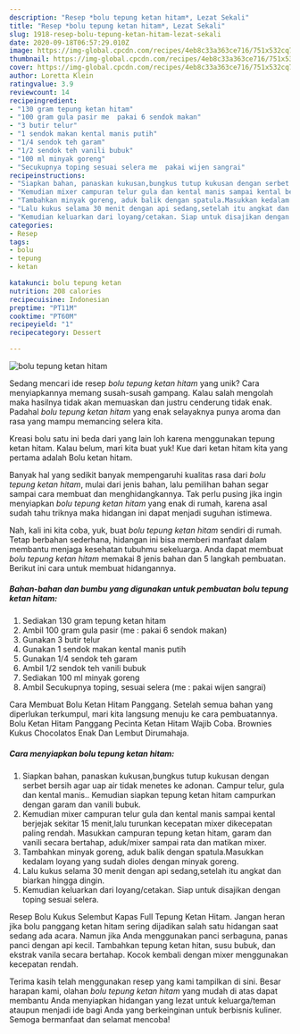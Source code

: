 ```yaml
---
description: "Resep *bolu tepung ketan hitam*, Lezat Sekali"
title: "Resep *bolu tepung ketan hitam*, Lezat Sekali"
slug: 1918-resep-bolu-tepung-ketan-hitam-lezat-sekali
date: 2020-09-18T06:57:29.010Z
image: https://img-global.cpcdn.com/recipes/4eb8c33a363ce716/751x532cq70/bolu-tepung-ketan-hitam-foto-resep-utama.jpg
thumbnail: https://img-global.cpcdn.com/recipes/4eb8c33a363ce716/751x532cq70/bolu-tepung-ketan-hitam-foto-resep-utama.jpg
cover: https://img-global.cpcdn.com/recipes/4eb8c33a363ce716/751x532cq70/bolu-tepung-ketan-hitam-foto-resep-utama.jpg
author: Loretta Klein
ratingvalue: 3.9
reviewcount: 14
recipeingredient:
- "130 gram tepung ketan hitam"
- "100 gram gula pasir me  pakai 6 sendok makan"
- "3 butir telur"
- "1 sendok makan kental manis putih"
- "1/4 sendok teh garam"
- "1/2 sendok teh vanili bubuk"
- "100 ml minyak goreng"
- "Secukupnya toping sesuai selera me  pakai wijen sangrai"
recipeinstructions:
- "Siapkan bahan, panaskan kukusan,bungkus tutup kukusan dengan serbet bersih agar uap air tidak menetes ke adonan. Campur telur, gula dan kental manis.. Kemudian siapkan tepung ketan hitam campurkan dengan garam dan vanili bubuk."
- "Kemudian mixer campuran telur gula dan kental manis sampai kental berjejak sekitar 15 menit,lalu turunkan kecepatan mixer dikecepatan paling rendah. Masukkan campuran tepung ketan hitam, garam dan vanili secara bertahap, aduk/mixer sampai rata dan matikan mixer."
- "Tambahkan minyak goreng, aduk balik dengan spatula.Masukkan kedalam loyang yang sudah dioles dengan minyak goreng."
- "Lalu kukus selama 30 menit dengan api sedang,setelah itu angkat dan biarkan hingga dingin."
- "Kemudian keluarkan dari loyang/cetakan. Siap untuk disajikan dengan toping sesuai selera."
categories:
- Resep
tags:
- bolu
- tepung
- ketan

katakunci: bolu tepung ketan 
nutrition: 208 calories
recipecuisine: Indonesian
preptime: "PT11M"
cooktime: "PT60M"
recipeyield: "1"
recipecategory: Dessert

---
```



![*bolu tepung ketan hitam*](https://img-global.cpcdn.com/recipes/4eb8c33a363ce716/751x532cq70/bolu-tepung-ketan-hitam-foto-resep-utama.jpg)

Sedang mencari ide resep *bolu tepung ketan hitam* yang unik? Cara menyiapkannya memang susah-susah gampang. Kalau salah mengolah maka hasilnya tidak akan memuaskan dan justru cenderung tidak enak. Padahal *bolu tepung ketan hitam* yang enak selayaknya punya aroma dan rasa yang mampu memancing selera kita.

Kreasi bolu satu ini beda dari yang lain loh karena menggunakan tepung ketan hitam. Kalau belum, mari kita buat yuk! Kue dari ketan hitam kita yang pertama adalah Bolu ketan hitam.

Banyak hal yang sedikit banyak mempengaruhi kualitas rasa dari *bolu tepung ketan hitam*, mulai dari jenis bahan, lalu pemilihan bahan segar sampai cara membuat dan menghidangkannya. Tak perlu pusing jika ingin menyiapkan *bolu tepung ketan hitam* yang enak di rumah, karena asal sudah tahu triknya maka hidangan ini dapat menjadi suguhan istimewa.


Nah, kali ini kita coba, yuk, buat *bolu tepung ketan hitam* sendiri di rumah. Tetap berbahan sederhana, hidangan ini bisa memberi manfaat dalam membantu menjaga kesehatan tubuhmu sekeluarga. Anda dapat membuat *bolu tepung ketan hitam* memakai 8 jenis bahan dan 5 langkah pembuatan. Berikut ini cara untuk membuat hidangannya.

<!--inarticleads1-->

##### Bahan-bahan dan bumbu yang digunakan untuk pembuatan *bolu tepung ketan hitam*:

1. Sediakan 130 gram tepung ketan hitam
1. Ambil 100 gram gula pasir (me : pakai 6 sendok makan)
1. Gunakan 3 butir telur
1. Gunakan 1 sendok makan kental manis putih
1. Gunakan 1/4 sendok teh garam
1. Ambil 1/2 sendok teh vanili bubuk
1. Sediakan 100 ml minyak goreng
1. Ambil Secukupnya toping, sesuai selera (me : pakai wijen sangrai)


Cara Membuat Bolu Ketan Hitam Panggang. Setelah semua bahan yang diperlukan terkumpul, mari kita langsung menuju ke cara pembuatannya. Bolu Ketan Hitam Panggang Pecinta Ketan Hitam Wajib Coba. Brownies Kukus Chocolatos Enak Dan Lembut Dirumahaja. 

<!--inarticleads2-->

##### Cara menyiapkan *bolu tepung ketan hitam*:

1. Siapkan bahan, panaskan kukusan,bungkus tutup kukusan dengan serbet bersih agar uap air tidak menetes ke adonan. Campur telur, gula dan kental manis.. Kemudian siapkan tepung ketan hitam campurkan dengan garam dan vanili bubuk.
1. Kemudian mixer campuran telur gula dan kental manis sampai kental berjejak sekitar 15 menit,lalu turunkan kecepatan mixer dikecepatan paling rendah. Masukkan campuran tepung ketan hitam, garam dan vanili secara bertahap, aduk/mixer sampai rata dan matikan mixer.
1. Tambahkan minyak goreng, aduk balik dengan spatula.Masukkan kedalam loyang yang sudah dioles dengan minyak goreng.
1. Lalu kukus selama 30 menit dengan api sedang,setelah itu angkat dan biarkan hingga dingin.
1. Kemudian keluarkan dari loyang/cetakan. Siap untuk disajikan dengan toping sesuai selera.


Resep Bolu Kukus Selembut Kapas Full Tepung Ketan Hitam. Jangan heran jika bolu panggang ketan hitam sering dijadikan salah satu hidangan saat sedang ada acara. Namun jika Anda menggunakan panci serbaguna, panas panci dengan api kecil. Tambahkan tepung ketan hitan, susu bubuk, dan ekstrak vanila secara bertahap. Kocok kembali dengan mixer menggunakan kecepatan rendah. 

Terima kasih telah menggunakan resep yang kami tampilkan di sini. Besar harapan kami, olahan *bolu tepung ketan hitam* yang mudah di atas dapat membantu Anda menyiapkan hidangan yang lezat untuk keluarga/teman ataupun menjadi ide bagi Anda yang berkeinginan untuk berbisnis kuliner. Semoga bermanfaat dan selamat mencoba!

